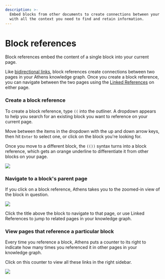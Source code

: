 ```yaml
---
description: >-
  Embed blocks from other documents to create connections between your pages
  with all the context you need to find and retain information.
---
```


# Block references

Block references embed the content of a single block into your current page. 

Like [bidirectional links](bidirectional-links.md), block references create connections between two pages in your Athens knowledge graph. Once you create a block reference, you can navigate between the two pages using the [Linked References](bidirectional-links.md#linked-references) on either page.

### Create a block reference

To create a block reference, type `((` into the outliner. A dropdown appears to help you search for an existing block you want to reference on your current page.

Move between the items in the dropdown with the up and down arrow keys, then hit `Enter` to select one, or click on the block you're looking for.

Once you move to a different block, the `(())` syntax turns into a block reference, which gets an orange underline to differentiate it from other blocks on your page.

![](../../../.gitbook/assets/blocks_embed.png)

### Navigate to a block's parent page

If you click on a block reference, Athens takes you to the zoomed-in view of the block in question.

![](../../../.gitbook/assets/block-reference_zoom.png)

Click the title above the block to navigate to that page, or use Linked References to jump to related pages in your knowledge graph.

### View pages that reference a particular block

Every time you reference a block, Athens puts a counter to its right to indicate how many times you referenced it in other pages in your knowledge graph.

Click on this counter to view all these links in the right sidebar.

![](../../../.gitbook/assets/block-reference_links.png)

